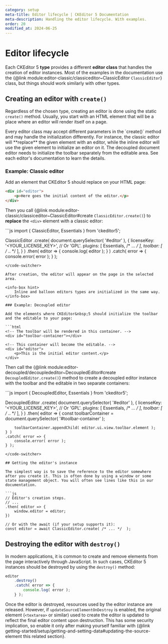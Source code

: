 ```yaml
---
category: setup
meta-title: Editor lifecycle | CKEditor 5 Documentation
meta-description: Handling the editor lifecycle. With examples.
order: 20
modified_at: 2024-06-25
---
```


# Editor lifecycle

Each CKEditor&nbsp;5 **type** provides a different **editor class** that handles the creation of editor instances. Most of the examples in the documentation use the {@link module:editor-classic/classiceditor~ClassicEditor `ClassicEditor`} class, but things should work similarly with other types.

## Creating an editor with `create()`

Regardless of the chosen type, creating an editor is done using the static `create()` method. Usually, you start with an HTML element that will be a place where an editor will render itself on a page.

<info-box hint>
	Every editor class may accept different parameters in the `create()` method and may handle the initialization differently. For instance, the classic editor will **replace** the given element with an editor, while the inline editor will use the given element to initialize an editor on it. The decoupled document editor needs to initialize the toolbar separately from the editable area. See each editor's documentation to learn the details.
</info-box>

### Example: Classic editor

Add an element that CKEditor&nbsp;5 should replace on your HTML page:

```html
<div id="editor">
	<p>Here goes the initial content of the editor.</p>
</div>
```

Then you call {@link module:editor-classic/classiceditor~ClassicEditor#create `ClassicEditor.create()`} to **replace** the `<div>` element with a classic editor:

<code-switcher>
```js
import { ClassicEditor, Essentials } from 'ckeditor5';

ClassicEditor
	.create( document.querySelector( '#editor' ), {
		licenseKey: '<YOUR_LICENSE_KEY>', // Or 'GPL'.
		plugins: [ Essentials, /* ... */ ],
		toolbar: [ /* .. */ ],
	} )
	.then( editor => {
		console.log( editor );
	} )
	.catch( error => {
		console.error( error );
	} );
```
</code-switcher>

After creation, the editor will appear on the page in the selected area.

<info-box hint>
	Inline and balloon editors types are initialized in the same way.
</info-box>

### Example: Decoupled editor

Add the elements where CKEditor&nbsp;5 should initialize the toolbar and the editable to your page:

```html
<!-- The toolbar will be rendered in this container. -->
<div id="toolbar-container"></div>

<!-- This container will become the editable. -->
<div id="editor">
	<p>This is the initial editor content.</p>
</div>
```

Then call the {@link module:editor-decoupled/decouplededitor~DecoupledEditor#create `DecoupledEditor.create()`} method to create a decoupled editor instance with the toolbar and the editable in two separate containers:

<code-switcher>
```js
import { DecoupledEditor, Essentials } from 'ckeditor5';

DecoupledEditor
	.create( document.querySelector( '#editor' ), {
		licenseKey: '<YOUR_LICENSE_KEY>', // Or 'GPL'.
		plugins: [ Essentials, /* ... */ ],
		toolbar: [ /* .. */ ],
	} )
	.then( editor => {
		const toolbarContainer = document.querySelector( '#toolbar-container' );

		toolbarContainer.appendChild( editor.ui.view.toolbar.element );
	} )
	.catch( error => {
		console.error( error );
	} );
```
</code-switcher>

## Getting the editor's instance

The simplest way is to save the reference to the editor somewhere after you create it. This is often done by using a window or some state management object. You will often see lines like this in our documentation.

```js
// Editor's creation steps.
// ...
.then( editor => {
	window.editor = editor;
})

// Or with the await (if your setup supports it):
const editor = await ClassicEditor.create( /* ... */  );
```

## Destroying the editor with `destroy()`

In modern applications, it is common to create and remove elements from the page interactively through JavaScript. In such cases, CKEditor&nbsp;5 instances should be destroyed by using the `destroy()` method:

```js
editor
	.destroy()
	.catch( error => {
		console.log( error );
	} );
```

Once the editor is destroyed, resources used by the editor instance are released. However, if `updateSourceElementOnDestroy` is enabled, the original element (`<textarea>` or similar) used to create the editor is updated to reflect the final editor content upon destruction. This has some security implication, so enable it only after making yourself familiar with {@link getting-started/setup/getting-and-setting-data#updating-the-source-element this related section}.
